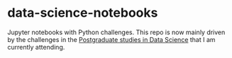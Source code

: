 # data-science-notebooks
Jupyter notebooks with Python challenges.
This repo is now mainly driven by the challenges in the [Postgraduate studies in Data Science](https://www.rumos.pt/curso/pos-graduacao-em-data-science-pgds-presencial-com-live-training/) that I am currently attending.
